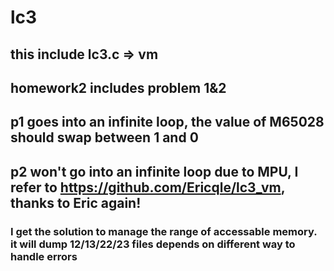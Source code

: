 # lc3

## this include lc3.c => vm
## homework2 includes problem 1&2
## p1 goes into an infinite loop, the value of M65028 should swap between 1 and 0
## p2 won't go into an infinite loop due to MPU, I refer to https://github.com/Ericqle/lc3_vm, thanks to Eric again!
### I get the solution to manage the range of accessable memory. it will dump 12/13/22/23 files depends on different way to handle errors
